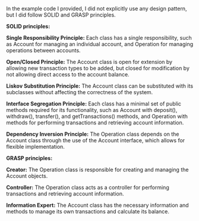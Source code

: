 In the example code I provided, I did not explicitly use any design pattern, but I did follow SOLID and GRASP principles.

**SOLID principles:**

**Single Responsibility Principle:** Each class has a single responsibility, such as Account for managing an individual account, and Operation for managing operations between accounts.

**Open/Closed Principle:** The Account class is open for extension by allowing new transaction types to be added, but closed for modification by not allowing direct access to the account balance.

**Liskov Substitution Principle:** The Account class can be substituted with its subclasses without affecting the correctness of the system.

**Interface Segregation Principle:** Each class has a minimal set of public methods required for its functionality, such as Account with deposit(), withdraw(), transfer(), and getTransactions() methods, and Operation with methods for performing transactions and retrieving account information.

**Dependency Inversion Principle:** The Operation class depends on the Account class through the use of the Account interface, which allows for flexible implementation.

**GRASP principles:**

**Creator:** The Operation class is responsible for creating and managing the Account objects.

**Controller:** The Operation class acts as a controller for performing transactions and retrieving account information.

**Information Expert:** The Account class has the necessary information and methods to manage its own transactions and calculate its balance.